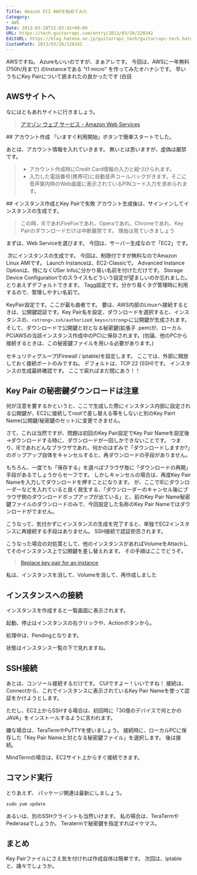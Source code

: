 ```yaml
---
Title: Amazon EC2 AWSを始めてみた
Category:
- AWS
Date: 2013-03-28T22:03:42+09:00
URL: https://tech.guitarrapc.com/entry/2013/03/28/220342
EditURL: https://blog.hatena.ne.jp/guitarrapc_tech/guitarrapc-tech.hatenablog.com/atom/entry/11696248318757675491
CustomPath: 2013/03/28/220342
---
```


AWSですね。 Azureもいいのですが、まぁアレです。 今回は、AWSに一年無料(750h/月まで) のInstanceである "t1 micro" を作ってみたオハナシです。 早いうちにKey Pairについて嵌まれたの良かったです (白目
## AWSサイトへ
なにはともあれサイトに行きましょう。
<blockquote><a href="http://aws.amazon.com/jp/" target="_blank">アマゾン ウェブ サービス - Amazon Web Services</a></blockquote>
## アカウント作成
「いますぐ利用開始」ボタンで簡単スタートでした。

あとは、アカウント情報を入れていきます。 無いとは思いますが、虚偽は厳禁です。
<blockquote>

- アカウント作成時にCredit Card情報の入力と紐づけられます。
- 入力した電話番号(携帯可)に自動音声コールバックがきます。そこに音声案内時のWeb画面に表示されているPINコード入力を求められます。

</blockquote>
## インスタンス作成とKey Pairで失敗
アカウント生成後は、サインインしてインスタンスの生成です。
<blockquote>この時、IEであれFireFoxであれ、Operaであれ、Chromeであれ、Key Pairのダウンロードだけは中断厳禁です。 理由は見ていきましょう</blockquote>
まずは、Web Serviceを選びます。 今回は、サーバー生成なので「EC2」です。


 次にインスタンスの生成です。 今回は、制限付ですが無料なのでAmazon Linux AMIです。
Launch Instanceは、EC2-Classicで。
Advanced Instance Optionは、特になくUSer Infoに分かり易い名前を付けただけです。
Storage Device Configurationでのスライスもどういう設定が望ましいのか忘れました。とりあえずデフォルトできます。
Tagg設定です。分かり易くタグ管理時に利用するので、管理しやすい名前で。

KeyPair設定です。ここが最も曲者です。 要は、AWS内部のLinuxへ接続するときは、公開鍵認証です。<span style="line-height: 1.5;">Key Pair名を設定、ダウンロードを選択すると、インスタンスの、`<strong>.ssh/authorized_keys</strong>`<span style="line-height: 1.5;">に公開鍵が生成されます。
そして、ダウンロードで公開鍵と対となる秘密鍵(拡張子 .pem)が、ローカルPC(AWSの当該インスタンス作成中のPC)に保存されます。(勿論、他のPCから接続するときは、この秘密鍵ファイルを用いる必要があります。)

セキュリティグループ(Firewall / iptable)を設定します。 ここでは、外部に開放しておく接続ポートのみですね。 デフォルトは、TCP 22 (SSH)です。 インスタンスの生成最終確認です。 ここで戻ればまだ間にあう！！

## Key Pair の秘密鍵ダウンロードは注意
何が注意を要するかというと、ここで生成した際にインスタンス内部に設定される公開鍵が、EC2に接続してrootで差し替える等をしないと別のKey Pairt Name(公開鍵/秘密鍵のセット)に変更できません。

さて、これは当然ですが、問題は初回のKey Pair設定でKey Pair Nameを設定後→ダウンロードする時に、ダウンロードが一回しかできないことです。 つまり、IEであれどんなブラウザであれ、何かのはずみで「ダウンロードしますか?」のポップアップ自体をキャンセルすると、再ダウンロードの手段がありません。

もちろん、一度でも「保存する」を選べばブラウザ毎に「ダウンロードの再開」手段があるでしょうからセーフです。 しかしキャンセルの場合は、再度Key Pair Nameを入力してダウンロードを押すことになります。
が、ここでIEにダウンローダーなどを入れていると良く発生する、「ダウンローダーのキャンセル後にブラウザ側のダウンロードポップアップが出ている」と、前のKey Pair Name秘密鍵ファイルのダウンロードのみで、今回設定した名称のKey Pair Nameではダウンロードがでません。

こうなって、気付かずにインスタンスの生成を完了すると、単独でEC2インスタンスに再接続する手段はありません。 SSH接続で認証拒否されます。

こうなった場合の対処策として、他のインスタンスがあればVolumeをAttachしてそのインスタンス上で公開鍵を差し替えれます。 その手順はここでどうぞ。
<blockquote><a href="https://forums.aws.amazon.com/msage.jspa?messageID=245314" target="_blank">Replace key pair for an instance</a></blockquote>
私は、インスタンスを消して、Volumeを消して、再作成しました


## インスタンスへの接続
インスタンスを作成すると一覧画面に表示されます。

起動、停止はインスタンスの右クリックや、Actionボタンから。

処理中は、Pendingとなります。

状態はインスタンス一覧の下で見れますね。

## SSH接続
あとは、コンソール接続するだけです。 CUIですよー！いいですね！ 接続は、Connectから、これでインスタンスに表示されているKey Pair Nameを使って認証をかけようとします。

ただし、EC2上からSSHする場合は、初回時に「30億のデバイスで何とかのJAVA」をインストールするように言われます。


嫌な場合は、TeraTermやPuTTYを使いましょう。 接続時に、ローカルPCに保存した「Key Pair Nameと対となる秘密鍵ファイル」を選択します。 後は接続。

MindTermの場合は、EC2サイト上からすぐ接続できます。

## コマンド実行
とりあえず、 パッケージ関連は最新にしましょう。
```ps1
sudo yum update
```


あるいは、別のSSHクライントも当然いけます。 私の場合は、TeraTermやPederasaでしょうか。 Teratermで秘密鍵を指定すればイケマス。

## まとめ
Key Pairファイルにさえ気を付ければ作成自体は簡単です。 次回は、iptableと、諸々でしょうか。
